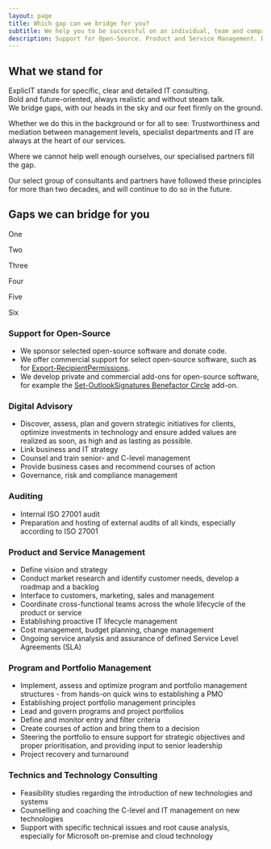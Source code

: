 ```yaml
---
layout: page
title: Which gap can we bridge for you?
subtitle: We help you to be successful on an individual, team and company level
description: Support for Open-Source. Product and Service Management. Digital Advisory. Program and Portfolio Management. Auditing. Technics and Technology Consulting.
---
```

## What we stand for
ExplicIT stands for specific, clear and detailed IT consulting.<br>Bold and future-oriented, always realistic and without steam talk.<br>We bridge gaps, with our heads in the sky and our feet firmly on the ground.

Whether we do this in the background or for all to see: Trustworthiness and mediation between management levels, specialist departments and IT are always at the heart of our services.

Where we cannot help well enough ourselves, our specialised partners fill the gap.

Our select group of consultants and partners have followed these principles for more than two decades, and will continue to do so in the future.  

## Gaps we can bridge for you
<div class="tile is-ancestor">
  <div class="tile is-4 is-vertical is-parent">
    <div class="tile is-child box">
      <p class="title">One</p>
    </div>
    <div class="tile is-child box">
      <p class="title">Two</p>
    </div>
    <div class="tile is-child box">
      <p class="title">Three</p>
    </div>
  </div>
  <div class="tile is-parent">
    <div class="tile is-child box">
      <p class="title">Four</p>
    </div>
    <div class="tile is-child box">
      <p class="title">Five</p>
    </div>
    <div class="tile is-child box">
      <p class="title">Six</p>
    </div>
  </div>
</div>



<div class="tile is-ancestor">
  <div class="tile is-6 is-vertical is-parent">
    <div class="tile is-child box">
        <div class="content">
            <h3>Support for Open-Source</h3>
            <ul>
                <li>We sponsor selected open-source software and donate code.</li>
                <li>We offer commercial support for select open-source software, such as for <a href="/open-source/export-recipientpermissions">Export-RecipientPermissions</a>.</li>
                <li>We develop private and commercial add-ons for open-source software, for example the <a href="/open-source/set-outlooksignatures">Set-OutlookSignatures Benefactor Circle</a> add-on. </li>
            </ul>
        </div>
    </div>
    <div class="tile is-child box">
        <div class="content">
            <h3>Digital Advisory</h3>
            <ul>
                <li>Discover, assess, plan and govern strategic initiatives for clients, optimize investments in technology and ensure added values are realized as soon, as high and as lasting as possible.</li>
                <li>Link business and IT strategy</li>
                <li>Counsel and train senior- and C-level management</li>
                <li>Provide business cases and recommend courses of action</li>
                <li>Governance, risk and compliance management</li>
            </ul>
        </div>
    </div>
    <div class="tile is-child box">
        <div class="content">
            <h3>Auditing</h3>
            <ul>
                <li>Internal ISO 27001 audit</li>
                <li>Preparation and hosting of external audits of all kinds, especially according to ISO 27001</li>
            </ul>
        </div>
    </div>
  </div>
  <div class="tile is-6 is-vertical is-parent">
    <div class="tile is-child box">
        <div class="content">
            <h3>Product and Service Management</h3>
            <ul>
                <li>Define vision and strategy</li>
                <li>Conduct market research and identify customer needs, develop a roadmap and a backlog</li>
                <li>Interface to customers, marketing, sales and management</li>
                <li>Coordinate cross-functional teams across the whole lifecycle of the product or service</li>
                <li>Establishing proactive IT lifecycle management</li>
                <li>Cost management, budget planning, change management</li>
                <li>Ongoing service analysis and assurance of defined Service Level Agreements (SLA)</li>
            </ul>
        </div>
    </div>
    <div class="tile is-child box">
        <div class="content">
            <h3>Program and Portfolio Management</h3>
            <ul>
                <li>Implement, assess and optimize program and portfolio management structures - from hands-on quick wins to establishing a PMO</li>
                <li>Establishing project portfolio management principles</li>
                <li>Lead and govern programs and project portfolios</li>
                <li>Define and monitor entry and filter criteria</li>
                <li>Create courses of action and bring them to a decision</li>
                <li>Steering the portfolio to ensure support for strategic objectives and proper prioritisation, and providing input to senior leadership</li>
                <li>Project recovery and turnaround</li>
            </ul>
        </div>
    </div>
    <div class="tile is-child box">
        <div class="content">
            <h3>Technics and Technology Consulting</h3>
            <ul>
                <li>Feasibility studies regarding the introduction of new technologies and systems</li>
                <li>Counselling and coaching the C-level and IT management on new technologies</li>
                <li>Support with specific technical issues and root cause analysis, especially for Microsoft on-premise and cloud technology</li>
            </ul>
        </div>
    </div>
  </div>
</div>
